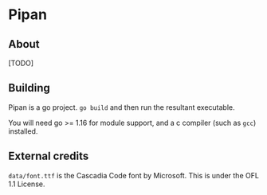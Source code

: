 # Pipan

## About
[TODO]

## Building
Pipan is a go project. `go build` and then run the resultant executable.

You will need go >= 1.16 for module support, and a c compiler (such as `gcc`) installed.

## External credits
`data/font.ttf` is the Cascadia Code font by Microsoft. This is under the OFL 1.1 License.